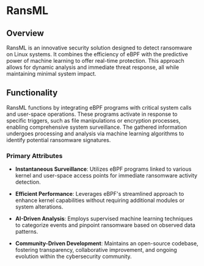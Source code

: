 # RansML

## Overview

RansML is an innovative security solution designed to detect ransomware on Linux systems. It combines the efficiency of eBPF with the predictive power of machine learning to offer real-time protection. This approach allows for dynamic analysis and immediate threat response, all while maintaining minimal system impact.

## Functionality

RansML functions by integrating eBPF programs with critical system calls and user-space operations. These programs activate in response to specific triggers, such as file manipulations or encryption processes, enabling comprehensive system surveillance. The gathered information undergoes processing and analysis via machine learning algorithms to identify potential ransomware signatures.

### Primary Attributes

- **Instantaneous Surveillance**: Utilizes eBPF programs linked to various kernel and user-space access points for immediate ransomware activity detection.

- **Efficient Performance**: Leverages eBPF's streamlined approach to enhance kernel capabilities without requiring additional modules or system alterations.

- **AI-Driven Analysis**: Employs supervised machine learning techniques to categorize events and pinpoint ransomware based on observed data patterns.

- **Community-Driven Development**: Maintains an open-source codebase, fostering transparency, collaborative improvement, and ongoing evolution within the cybersecurity community.

